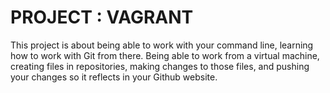 # PROJECT : VAGRANT

This project is about being able to work with your command line, learning how to work with Git from there. Being able to work from a virtual machine, creating files in repositories, making changes to those files, and pushing your changes so it reflects in your Github website. 


